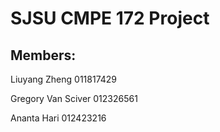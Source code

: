 # SJSU CMPE 172 Project


## Members:

Liuyang Zheng <Vincent> 011817429

Gregory Van Sciver 012326561

Ananta Hari 012423216
